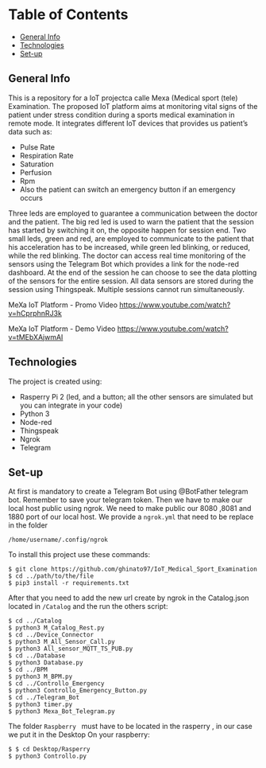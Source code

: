 # Table of Contents
* [General Info](#general-info)
* [Technologies](#technologies)
* [Set-up](#set-up)


## General Info
This is a repository for a IoT projectca calle Mexa (Medical sport (tele) Examination.
The proposed IoT platform aims at monitoring vital signs of the patient under stress condition during a sports medical examination in remote mode. 
It integrates different IoT devices that provides us patient’s data such as:
- Pulse Rate
- Respiration Rate
- Saturation
- Perfusion
- Rpm
- Also the patient can switch an emergency button if an emergency occurs

Three leds are employed to guarantee a communication between the doctor and the patient. 
The big red led is used to warn the patient that the session has started by switching it on, the opposite happen for session end.  Two small leds, green and red, are employed to communicate to the patient that his acceleration has to be increased, while green led blinking, or reduced, while the red blinking. 
The doctor can access real time monitoring of the sensors using the Telegram Bot which provides a link for the 
node-red dashboard. At the end of the session he can choose to see the data plotting of the sensors for the entire session. All data sensors are stored during the session using Thingspeak. Multiple sessions cannot run simultaneously. 

MeXa IoT Platform - Promo Video
https://www.youtube.com/watch?v=hCprphnRJ3k

MeXa IoT Platform - Demo Video
https://www.youtube.com/watch?v=tMEbXAjwmAI

## Technologies
The project is created using:
- Rasperry Pi 2 (led, and a button; all the other sensors are simulated but you can integrate in your code)
- Python 3
- Node-red
- Thingspeak
- Ngrok
- Telegram



## Set-up
At first is mandatory to create a Telegram Bot using @BotFather telegram bot. Remember to save your telegram token.
Then we have to make our local host public using ngrok. We need to make public our 8080 ,8081 and 1880 port of our local host.
We provide a ``` ngrok.yml ``` that need to be replace in the folder  
```
/home/username/.config/ngrok
```
To install this project use these commands: 
```
$ git clone https://github.com/ghinato97/IoT_Medical_Sport_Examination
$ cd ../path/to/the/file
$ pip3 install -r requirements.txt 
```
After that you need to add the new url  create by ngrok in the Catalog.json located in ```/Catalog``` and the run the others script:

```
$ cd ../Catalog
$ python3 M_Catalog_Rest.py
$ cd ../Device_Connector
$ python3 M_All_Sensor_Call.py
$ python3 All_sensor_MQTT_TS_PUB.py
$ cd ../Database
$ python3 Database.py
$ cd ../BPM
$ python3 M_BPM.py
$ cd ../Controllo_Emergency
$ python3 Controllo_Emergency_Button.py
$ cd ../Telegram_Bot
$ python3 timer.py
$ python3 Mexa_Bot_Telegram.py
```
The folder ```Raspberry ```  must have to be located in the rasperry , in our case we put it in the Desktop 
On your raspberry:
```
$ $ cd Desktop/Rasperry
$ python3 Controllo.py
```

 





